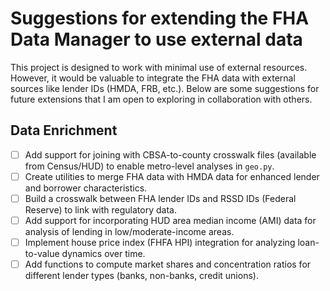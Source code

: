 # Suggestions for extending the FHA Data Manager to use external data

This project is designed to work with minimal use of external resources. However, it would be valuable to integrate the FHA data with external sources like lender IDs (HMDA, FRB, etc.). Below are some suggestions for future extensions that I am open to exploring in collaboration with others.

## Data Enrichment
- [ ] Add support for joining with CBSA-to-county crosswalk files (available from Census/HUD) to enable metro-level analyses in `geo.py`.
- [ ] Create utilities to merge FHA data with HMDA data for enhanced lender and borrower characteristics.
- [ ] Build a crosswalk between FHA lender IDs and RSSD IDs (Federal Reserve) to link with regulatory data.
- [ ] Add support for incorporating HUD area median income (AMI) data for analysis of lending in low/moderate-income areas.
- [ ] Implement house price index (FHFA HPI) integration for analyzing loan-to-value dynamics over time.
- [ ] Add functions to compute market shares and concentration ratios for different lender types (banks, non-banks, credit unions).
